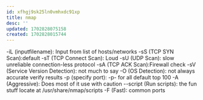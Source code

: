 ```yaml
---
id: xfhgj9sk25ln0vmhxdc91xp
title: nmap
desc: ''
updated: 1702828075158
created: 1702828015744
---
```




-iL (inputfilename): Input from list of hosts/networks 
-sS (TCP SYN Scan):default 
-sT (TCP Connect Scan): Loud 
-sU (UDP Scan): slow unreliable connection-less protocol 
-sA (TCP ACK Scan):Firewall check 
-sV (Service Version Detection): not much to say
-O (OS Detection): not always accurate verify results 
-p (specify port): -p- for all default top 100 
-A (Aggressive): Does most of it use with caution
--script (Run scripts): the fun stuff locate at /usr/share/nmap/scripts 
-F (Fast): common ports
